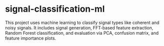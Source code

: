 # signal-classification-ml
This project uses machine learning to classify signal types like coherent and noisy signals. It includes signal generation, FFT-based feature extraction, Random Forest classification, and evaluation via PCA, confusion matrix, and feature importance plots.
